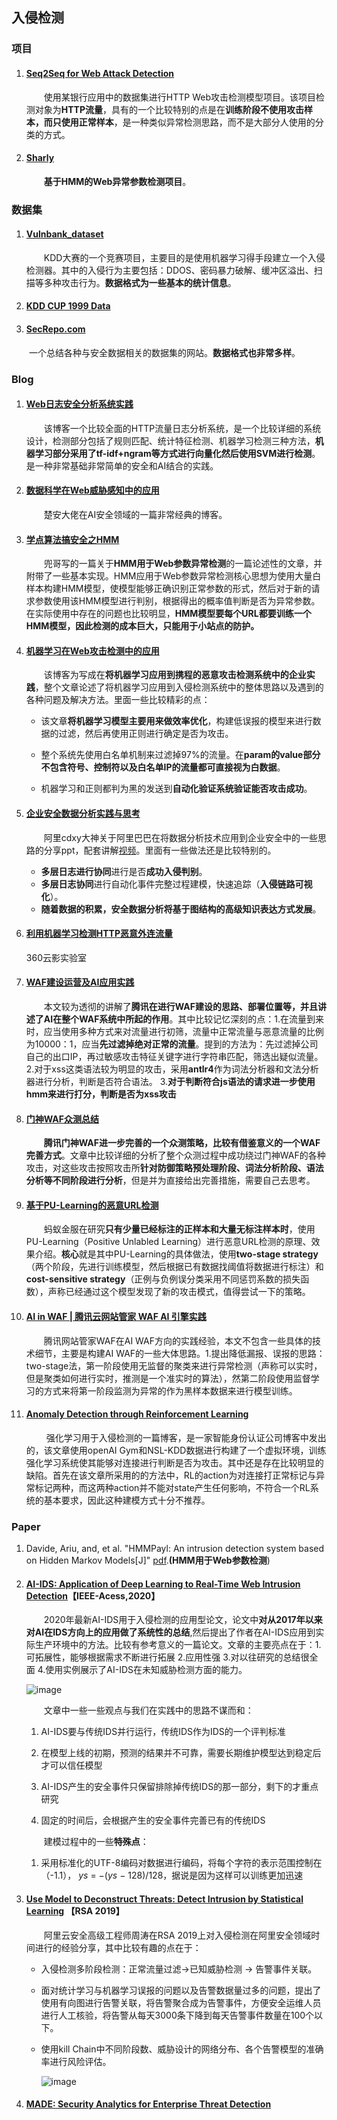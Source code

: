 ## 入侵检测

### 项目

1. #### [Seq2Seq for Web Attack Detection](https://github.com/flykingmz/seq2seq-web-attack-detection)

   &emsp;&emsp;使用某银行应用中的数据集进行HTTP Web攻击检测模型项目。该项目检测对象为**HTTP流量**，具有的一个比较特别的点是在**训练阶段不使用攻击样本，而只使用正常样本**，是一种类似异常检测思路，而不是大部分人使用的分类的方式。

2. #### [Sharly](https://github.com/SparkSharly/Sharly)

   &emsp;&emsp;**基于HMM的Web异常参数检测项目**。

### 数据集

1. ####  [Vulnbank_dataset](https://github.com/AnchoretY/AI_And_Web_Security_Library/tree/master/dataset/vulnbank_dataset)

   &emsp;&emsp;KDD大赛的一个竞赛项目，主要目的是使用机器学习得手段建立一个入侵检测器。其中的入侵行为主要包括：DDOS、密码暴力破解、缓冲区溢出、扫描等多种攻击行为。**数据格式为一些基本的统计信息**。

2. #### [KDD CUP 1999 Data]()

3. #### [SecRepo.com](https://www.secrepo.com/)

&emsp;&emsp;一个总结各种与安全数据相关的数据集的网站。**数据格式也非常多样**。

### Blog

1. #### [Web日志安全分析系统实践](https://xz.aliyun.com/t/2136#toc-110)

   &emsp;&emsp;该博客一个比较全面的HTTP流量日志分析系统，是一个比较详细的系统设计，检测部分包括了规则匹配、统计特征检测、机器学习检测三种方法，**机器学习部分采用了tf-idf+ngram等方式进行向量化然后使用SVM进行检测**。是一种非常基础非常简单的安全和AI结合的实践。

2. #### [数据科学在Web威胁感知中的应用](https://www.jianshu.com/p/942d1beb7fdd)

   &emsp;&emsp;楚安大佬在AI安全领域的一篇非常经典的博客。

3. #### [学点算法搞安全之HMM](https://www.freebuf.com/column/132796.html)

   &emsp;&emsp;兜哥写的一篇关于**HMM用于Web参数异常检测**的一篇论述性的文章，并附带了一些基本实现。HMM应用于Web参数异常检测核心思想为使用大量白样本构建HMM模型，使模型能够正确识别正常参数的形式，然后对于新的请求参数使用该HMM模型进行判别，根据得出的概率值判断是否为异常参数。在实际使用中存在的问题也比较明显，**HMM模型要每个URL都要训练一个HMM模型，因此检测的成本巨大，只能用于小站点的防护。**

4. #### [机器学习在Web攻击检测中的应用](https://mp.weixin.qq.com/s/Fuu70rPWyYP5mQSOK3J9_Q)

   &emsp;&emsp;该博客为写成在**将机器学习应用到携程的恶意攻击检测系统中的企业实践**，整个文章论述了将机器学习应用到入侵检测系统中的整体思路以及遇到的各种问题及解决方法。里面一些比较精彩的点：

   - 该文章**将机器学习模型主要用来做效率优化**，构建低误报的模型来进行数据的过滤，然后再使用正则进行确定是否为攻击。

   - 整个系统先使用白名单机制来过滤掉97%的流量。在**param的value部分不包含符号、控制符以及白名单IP的流量都可直接视为白数据**。

   - 机器学习和正则都判为黑的发送到**自动化验证系统验证能否攻击成功**。

5. #### [企业安全数据分析实践与思考]()

   &emsp;&emsp;阿里cdxy大神关于阿里巴巴在将数据分析技术应用到企业安全中的一些思路的分享ppt，配套讲解[视频](https://live.freebuf.com/detail/c5e504cf96a4e1826a609553bf6054f9)。里面有一些做法还是比较特别的。

   - **多层日志进行协同**进行是否**成功入侵判别**。
   - **多层日志协同**进行自动化事件完整过程建模，快速追踪（**入侵链路可视化**）。
   - **随着数据的积累，安全数据分析将基于图结构的高级知识表达方式发展**。

6. #### [利用机器学习检测HTTP恶意外连流量](https://www.freebuf.com/column/170483.html)

   360云影实验室

7. #### [WAF建设运营及AI应用实践](https://mp.weixin.qq.com/s?__biz=MjM5NzE1NjA0MQ==&mid=2651199346&idx=1&sn=99f470d46554149beebb8f89fbcb1578&chksm=bd2cf2d48a5b7bc2b3aecb501855cc2efedc60f6f01026543ac2df5fa138ab2bf424fc5ab2b0&scene=21#wechat_redirect)

   &emsp;&emsp;本文较为透彻的讲解了**腾讯在进行WAF建设的思路、部署位置等，并且讲述了AI在整个WAF系统中所起的作用**。其中比较记忆深刻的点：1.在流量到来时，应当使用多种方式来对流量进行初筛，流量中正常流量与恶意流量的比例为10000：1，应当**先过滤掉绝对正常的流量**。提到的方法为：先过滤掉公司自己的出口IP，再过敏感攻击特征关键字进行字符串匹配，筛选出疑似流量。   2.对于xss这类语法较为明显的攻击，采用**antlr4**作为词法分析器和文法分析器进行分析，判断是否符合语法。   3.**对于判断符合js语法的请求进一步使用hmm来进行打分，判断是否为xss攻击**

8. #### [门神WAF众测总结](https://mp.weixin.qq.com/s/w5TwFl4Ac1jCTX0A1H_VbQ)

   &emsp;&emsp;**腾讯门神WAF进一步完善的一个众测策略，比较有借鉴意义的一个WAF完善方式**。文章中比较详细的分析了整个众测过程中成功绕过门神WAF的各种攻击，对这些攻击按照攻击所**针对防御策略预处理阶段、词法分析阶段、语法分析等不同阶段进行分析**，但是并为直接给出完善措施，需要自己去思考。

9. #### [基于PU-Learning的恶意URL检测](https://xz.aliyun.com/t/2190)

   &emsp;&emsp;蚂蚁金服在研究**只有少量已经标注的正样本和大量无标注样本时**，使用PU-Learning（Positive Unlabled Learning）进行恶意URL检测的原理、效果介绍。**核心**就是其中PU-Learning的具体做法，使用**two-stage strategy**（两个阶段，先进行训练模型，然后根据已有数据找阈值将数据进行标注）和**cost-sensitive strategy**（正例与负例误分类采用不同惩罚系数的损失函数），声称已经通过这个模型发现了新的攻击模式，值得尝试一下的策略。

10. #### [AI in WAF | 腾讯云网站管家 WAF AI 引擎实践](https://www.freebuf.com/articles/web/179436.html)

    &emsp;&emsp;腾讯网站管家WAF在AI WAF方向的实践经验，本文不包含一些具体的技术细节，主要是构建AI WAF的一些大体思路。1.提出降低漏报、误报的思路：two-stage法，第一阶段使用无监督的聚类来进行异常检测（声称可以实时，但是聚类如何进行实时，推测是一个准实时的算法），然第二阶段使用监督学习的方式来将第一阶段监测为异常的作为黑样本数据来进行模型训练。    

11. #### [Anomaly Detection through Reinforcement Learning](https://zighra.com/blogs/anomaly-detection-through-reinforcement-learning/)

    &emsp;&emsp; 强化学习用于入侵检测的一篇博客，是一家智能身份认证公司博客中发出的，该文章使用openAI Gym和NSL-KDD数据进行构建了一个虚拟环境，训练强化学习系统使其能够对连接进行判断是否为攻击。其中还是存在比较明显的缺陷。首先在该文章所采用的的方法中，RL的action为对连接打正常标记与异常标记两种，而这两种action并不能对state产生任何影响，不符合一个RL系统的基本要求，因此这种建模方式十分不推荐。

### Paper

1. Davide, Ariu, and, et al. "HMMPayl: An intrusion detection system based on Hidden Markov Models[J]" [pdf](https://www.sciencedirect.com/science/article/pii/S0167404811000022).**(HMM用于Web参数检测**)

2. #### [AI-IDS: Application of Deep Learning to Real-Time Web Intrusion Detection](../paper/)【IEEE-Acess,2020】

   &emsp;&emsp;2020年最新AI-IDS用于入侵检测的应用型论文，论文中**对从2017年以来对AI在IDS方向上的应用做了系统性的总结**,然后提出了作者在AI-IDS应用到实际生产环境中的方法。比较有参考意义的一篇论文。文章的主要亮点在于：1.可拓展性，能够根据需求不断进行拓展 2.应用性强  3.对以往研究的总结很全面 4.使用实例展示了AI-IDS在未知威胁检测方面的能力。

   ![image](https://raw.githubusercontent.com/AnchoretY/images/master/blog/image.zjo0ar8qmx.png)

   &emsp;&emsp;文章中一些一些观点与我们在实践中的思路不谋而和：

   1. AI-IDS要与传统IDS并行运行，传统IDS作为IDS的一个评判标准 

   2. 在模型上线的初期，预测的结果并不可靠，需要长期维护模型达到稳定后才可以信任模型
   3. AI-IDS产生的安全事件只保留排除掉传统IDS的那一部分，剩下的才重点研究
   4. 固定的时间后，会根据产生的安全事件完善已有的传统IDS

   &emsp;&emsp;建模过程中的一些**特殊点**：

   1. 采用标准化的UTF-8编码对数据进行编码，将每个字符的表示范围控制在（-1.1）， *ys* = −(*ys* − 128)/128，据说是因为这样可以训练更加迅速


3. #### [Use Model to Deconstruct Threats: Detect Intrusion by Statistical Learning](https://www.rsaconference.com/library/Presentation/USA/2019/use-model-to-deconstruct-threats-detect-intrusion-by-statistical-learning) **【RSA 2019】**

   &emsp;&emsp;阿里云安全高级工程师周涛在RSA 2019上对入侵检测在阿里安全领域时间进行的经验分享，其中比较有趣的点在于：

   - 入侵检测多阶段检测：正常流量过滤->已知威胁检测 -> 告警事件关联。

   - 面对统计学习与机器学习误报的问题以及告警数据量过多的问题，提出了使用有向图进行告警关联，将告警聚合成为告警事件，方便安全运维人员进行人工核验，将告警从每天3000条下降到每天告警事件数量在100个以下。

   - 使用kill Chain中不同阶段数、威胁设计的网络分布、各个告警模型的准确率进行风险评估。

     ![image](https://raw.githubusercontent.com/AnchoretY/images/master/blog/image.u36dle61yi.png)

4. #### [MADE: Security Analytics for Enterprise Threat Detection](http://www.ccs.neu.edu/home/alina/papers/MADE.pdf)

